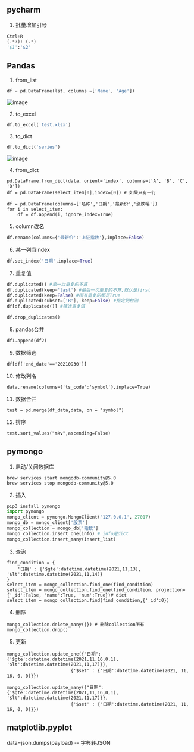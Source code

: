 

## pycharm
1. 批量增加引号

```python
Ctrl+R 
(.*?): (.*)
'$1':'$2'
```

## Pandas
1. from_list
```python
df = pd.DataFrame(lst, columns =['Name', 'Age'])
```
![image](https://user-images.githubusercontent.com/65071754/141647846-9f91cdfd-f5c2-4649-9d20-bb815379b90b.png)

2. to_excel 
```python
df.to_excel('test.xlsx')
```

3. to_dict
```python
df.to_dict('series')
```
![image](https://user-images.githubusercontent.com/65071754/141647757-e0049612-c79a-4953-80fb-24681ffa50e7.png)

4. from_dict
```
pd.DataFrame.from_dict(data, orient='index', columns=['A', 'B', 'C', 'D'])
df = pd.DataFrame(select_item[0],index=[0]) # 如果只有一行

df = pd.DataFrame(columns=['名称','日期','最新价','涨跌幅'])
for i in select_item:
    df = df.append(i, ignore_index=True)
```
5. column改名
```python
df.rename(columns={'最新价':'上证指数'},inplace=False)
```
6. 某一列当index
```python
df.set_index('日期',inplace=True)
```
7. 重复值
```python
df.duplicated() #第一次重复的不算
df.duplicated(keep='last') #最后一次重复的不算,默认是first
df.duplicated(keep=False) #所有重复的都是True
df.duplicated(subset=['B'], keep=False) #指定列检测
df[df.duplicated()] #筛选重复值

df.drop_duplicates()
```
8. pandas合并
```python
df1.append(df2)
```
9. 数据筛选
```
df[df['end_date'=='20210930']]
```
10. 修改列名
```
data.rename(columns={'ts_code':'symbol'},inplace=True)
```
11. 数据合并
```
test = pd.merge(df_data,data, on = "symbol")
```
12. 排序
```
test.sort_values("mkv",ascending=False)
```



## pymongo
1. 启动/关闭数据库
```
brew services start mongodb-community@5.0
brew services stop mongodb-community@5.0
```
2. 插入

```python
pip3 install pymongo
import pymongo
mongo_client = pymongo.MongoClient('127.0.0.1', 27017)
mongo_db = mongo_client['股票']
mongo_collection = mongo_db['指数']
mongo_collection.insert_one(info) # info是dict
mongo_collection.insert_many(insert_list)
```
3. 查询
```
find_condition = {
    '日期' : {'$gte':datetime.datetime(2021,11,13), '$lt':datetime.datetime(2021,11,14)}
}
select_item = mongo_collection.find_one(find_condition)
select_item = mongo_collection.find_one(find_condition, projection= {'_id':False, 'name':True, 'num':True})# dict
select_item = mongo_collection.find(find_condition,{'_id':0})

```

4. 删除
```
mongo_collection.delete_many({}) # 删除collection所有
mongo_collection.drop() 
```

5. 更新
```
mongo_collection.update_one({"日期": {'$gte':datetime.datetime(2021,11,16,0,1), '$lt':datetime.datetime(2021,11,17)}},
                        {'$set' : {'日期':datetime.datetime(2021, 11, 16, 0, 0)}})

mongo_collection.update_many({"日期": {'$gte':datetime.datetime(2021,11,16,0,1), '$lt':datetime.datetime(2021,11,17)}},
                        {'$set' : {'日期':datetime.datetime(2021, 11, 16, 0, 0)}})
```

## matplotlib.pyplot


data=json.dumps(payload) -- 字典转JSON
